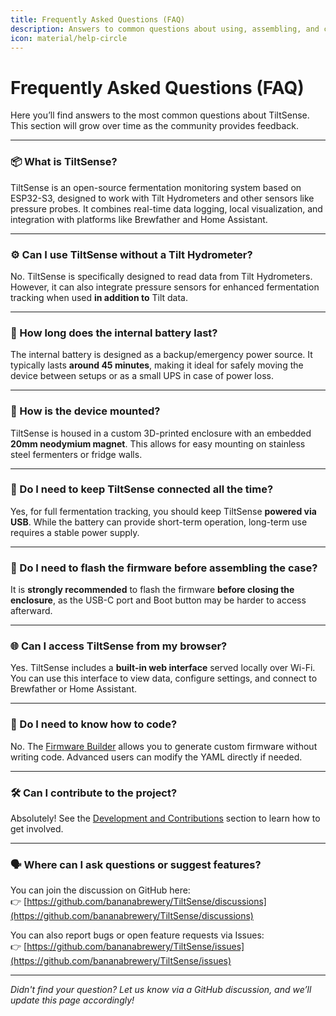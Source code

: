 ```yaml
---
title: Frequently Asked Questions (FAQ)
description: Answers to common questions about using, assembling, and configuring TiltSense.
icon: material/help-circle
---
```


# Frequently Asked Questions (FAQ)

Here you’ll find answers to the most common questions about TiltSense. This section will grow over time as the community provides feedback.

---

### 📦 What is TiltSense?

TiltSense is an open-source fermentation monitoring system based on ESP32-S3, designed to work with Tilt Hydrometers and other sensors like pressure probes. It combines real-time data logging, local visualization, and integration with platforms like Brewfather and Home Assistant.

---

### ⚙️ Can I use TiltSense without a Tilt Hydrometer?

No. TiltSense is specifically designed to read data from Tilt Hydrometers. However, it can also integrate pressure sensors for enhanced fermentation tracking when used **in addition to** Tilt data.

---

### 🔋 How long does the internal battery last?

The internal battery is designed as a backup/emergency power source. It typically lasts **around 45 minutes**, making it ideal for safely moving the device between setups or as a small UPS in case of power loss.

---

### 🧲 How is the device mounted?

TiltSense is housed in a custom 3D-printed enclosure with an embedded **20mm neodymium magnet**. This allows for easy mounting on stainless steel fermenters or fridge walls.

---

### 🧪 Do I need to keep TiltSense connected all the time?

Yes, for full fermentation tracking, you should keep TiltSense **powered via USB**. While the battery can provide short-term operation, long-term use requires a stable power supply.

---

### 🧰 Do I need to flash the firmware before assembling the case?

It is **strongly recommended** to flash the firmware **before closing the enclosure**, as the USB-C port and Boot button may be harder to access afterward.

---

### 🌐 Can I access TiltSense from my browser?

Yes. TiltSense includes a **built-in web interface** served locally over Wi-Fi. You can use this interface to view data, configure settings, and connect to Brewfather or Home Assistant.

---

### 🧠 Do I need to know how to code?

No. The [Firmware Builder](https://example.com) allows you to generate custom firmware without writing code. Advanced users can modify the YAML directly if needed.

---

### 🛠️ Can I contribute to the project?

Absolutely! See the [Development and Contributions](Development.md) section to learn how to get involved.

---

### 🗣️ Where can I ask questions or suggest features?

You can join the discussion on GitHub here:  
👉 [https://github.com/bananabrewery/TiltSense/discussions](https://github.com/bananabrewery/TiltSense/discussions)

You can also report bugs or open feature requests via Issues:  
👉 [https://github.com/bananabrewery/TiltSense/issues](https://github.com/bananabrewery/TiltSense/issues)

---

*Didn't find your question? Let us know via a GitHub discussion, and we’ll update this page accordingly!*